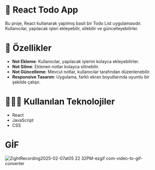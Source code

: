 # 📝 React Todo App
Bu proje, React kullanarak yapılmış basit bir Todo List uygulamasıdır. 
Kullanıcılar, yapılacak işleri ekleyebilir, silebilir ve güncelleyebilirler.

# 🚀 Özellikler
- **Not Ekleme**: Kullanıcılar, yapılacak işlerini kolayca ekleyebilirler.
- **Not Silme**: Eklenen notlar kolayca silinebilir.
- **Not Güncelleme**: Mevcut notlar, kullanıcılar tarafından düzenlenebilir.
- **Responsive Tasarım**: Uygulama, farklı ekran boyutlarında uyumlu bir şekilde çalışır.

# 👨🏻‍💻 Kullanılan Teknolojiler
- React
- JavaScript
- CSS

# GİF
![ZightRecording2025-02-07at05 22 32PM-ezgif com-video-to-gif-converter](https://github.com/user-attachments/assets/7ba7894b-25c5-46e3-b8e4-818842e03e02)
